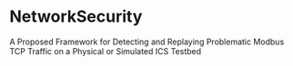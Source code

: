 # NetworkSecurity

A Proposed Framework for Detecting and Replaying Problematic Modbus TCP Traffic on a Physical or Simulated ICS Testbed
